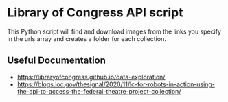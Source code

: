 # Library of Congress API script

This Python script will find and download images from the links you specify in the urls array and creates a folder for each collection.

## Useful Documentation
- https://libraryofcongress.github.io/data-exploration/
- https://blogs.loc.gov/thesignal/2020/11/lc-for-robots-in-action-using-the-api-to-access-the-federal-theatre-project-collection/
